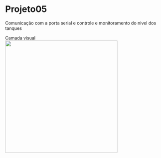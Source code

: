 # Projeto05
Comunicação com a porta serial e controle e monitoramento do nivel dos tanques
<div>
Camada visual
<div>
<img height = "360em" src ="https://user-images.githubusercontent.com/105980233/170799381-4a9e9942-8244-4318-b051-8c9b8f77d123.png">
